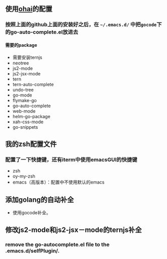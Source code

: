 ## 使用[ohai](https://github.com/bodil/ohai-emacs)的配置

### 按照上面的github上面的安装好之后，在 ```~/.emacs.d/``` 中把```gocode```下的go-auto-complete.el放进去

#### 需要的package
* 需要安装ternjs
* neotree
* js2-mode
* js2-jsx-mode
* tern
* tern-auto-complete
* undo-tree
* go-mode
* flymake-go
* go-auto-complete
* web-mode
* helm-go-package
* xah-css-mode
* go-snippets

## 我的zsh配置文件
### 配置了一下快捷键，还有iterm中使用emacsGUI的快捷键
* zsh
* oy-my-zsh
* emacs（高版本）：配置中不使用默认的emacs

## 添加golang的自动补全
* 使用gocode补全。

## 修改js2-mode和js2-jsx－mode的ternjs补全

### remove the go-autocomplete.el file to the .emacs.d/selfPlugin/. 

